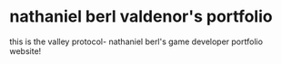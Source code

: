 # nathaniel berl valdenor's portfolio
this is the valley protocol- nathaniel berl's game developer portfolio website!